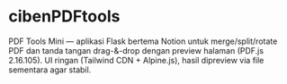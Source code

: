 # cibenPDFtools
PDF Tools Mini — aplikasi Flask bertema Notion untuk merge/split/rotate PDF dan tanda tangan drag-&amp;-drop dengan preview halaman (PDF.js 2.16.105). UI ringan (Tailwind CDN + Alpine.js), hasil dipreview via file sementara agar stabil.
